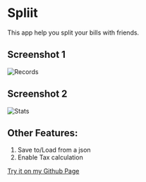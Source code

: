 # Spliit
This app help you split your bills with friends. 

## Screenshot 1
![Records](https://i.imgur.com/QkccG0k.jpg)

## Screenshot 2
![Stats](https://i.imgur.com/6Kn4psc.jpg)

## Other Features:
1. Save to/Load from a json
2. Enable Tax calculation

[Try it on my Github Page](https://greasycat.github.io/spliit/)
